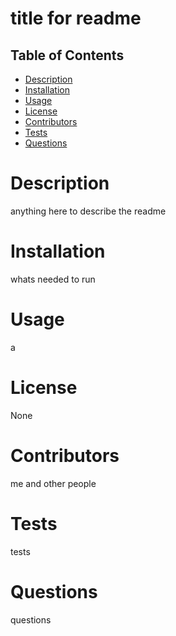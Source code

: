 # title for readme

## Table of Contents 
- [Description](#description)
- [Installation](#installation)
- [Usage](#usage)
- [License](#license)
- [Contributors](#contributors)
- [Tests](#tests)
- [Questions](#questions)
    
# Description

anything here to describe the readme
    
# Installation
    
whats needed to run

# Usage

a
    
# License

None
    
# Contributors

me and other people
    
# Tests

tests
    
# Questions

questions